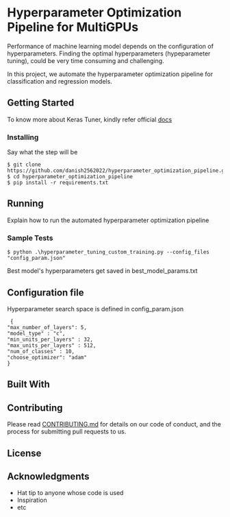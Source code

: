 # Hyperparameter Optimization Pipeline for MultiGPUs

Performance of machine learning model depends on the configuration of hyperparameters. Finding the optimal hyperparameters (hypeparameter tuning), could be very time consuming and challenging.  

In this project, we automate the hyperparameter optimization pipeline for classification and regression models.



## Getting Started

To know more about Keras Tuner, kindly refer official [docs](https://keras.io/api/keras_tuner/)


### Installing


Say what the step will be

    $ git clone https://github.com/danish2562022/hyperparameter_optimization_pipeline.git
    $ cd hyperparameter_optimization_pipeline
    $ pip install -r requirements.txt



## Running

Explain how to run the automated hyperparameter optimization pipeline

### Sample Tests

    $ python .\hyperparameter_tuning_custom_training.py --config_files "config_param.json"
    
 Best model's hyperparameters get saved in best_model_params.txt


## Configuration file
Hyperparameter search space is defined in config_param.json
    
     {
    "max_number_of_layers": 5,
    "model_type" : "c",
    "min_units_per_layers" : 32,
    "max_units_per_layers" : 512,
    "num_of_classes" : 10,
    "choose_optimizer": "adam"
    }
        

## Built With

 

## Contributing

Please read [CONTRIBUTING.md](CONTRIBUTING.md) for details on our code
of conduct, and the process for submitting pull requests to us.



## License



## Acknowledgments

  - Hat tip to anyone whose code is used
  - Inspiration
  - etc
